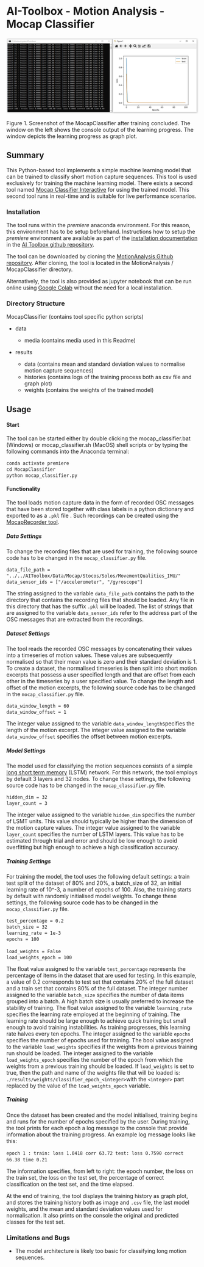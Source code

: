 # AI-Toolbox - Motion Analysis - Mocap Classifier

![image-20250228163843296](data/media/MocapClassifier_screenshot.JPG)

Figure 1. Screenshot of the MocapClassifier after training concluded. The window on the left shows the console output of the learning progress. The window depicts the learning progress as graph plot. 

## Summary

This Python-based tool implements a simple machine learning model that can be trained to classify short motion capture sequences. This tool is used exclusively for training the machine learning model. There exists a second tool named [Mocap Classifier Interactive](https://github.com/bisnad/MotionAnalysis/tree/main/MocapClassifier_Interactive) for using the trained model.  This second tool runs in real-time and is suitable for live performance scenarios. 

### Installation

The tool runs within the *premiere* anaconda environment. For this reason, this environment has to be setup beforehand.  Instructions how to setup the *premiere* environment are available as part of the [installation documentation ](https://github.com/bisnad/AIToolbox/tree/main/Installers) in the [AI Toolbox github repository](https://github.com/bisnad/AIToolbox). 

The tool can be downloaded by cloning the [MotionAnalysis Github repository](https://github.com/bisnad/MotionAnalysis). After cloning, the tool is located in the MotionAnalysis / MocapClassifier directory.

Alternatively, the tool is also provided as jupyter notebook that can be run online using [Google Colab](https://colab.research.google.com/) without the need for a local installation.

### Directory Structure

MocapClassifier (contains tool specific python scripts)

- data
  - media (contains media used in this Readme)

- results
  - data (contains mean and standard deviation values to normalise motion capture sequences)
  - histories (contains logs of the training process both as csv file and graph plot)
  - weights (contains the weights of the trained model)


## Usage
#### Start

The tool can be started either by double clicking the mocap_classifier.bat (Windows) or mocap_classifier.sh (MacOS) shell scripts or by typing the following commands into the Anaconda terminal:

```
conda activate premiere
cd MocapClassifier
python mocap_classifier.py
```

#### Functionality

The tool loads motion capture data in the form of recorded OSC messages that have been stored together with class labels in a python dictionary and exported to as a `.pkl` file . Such recordings can be created using the [MocapRecorder tool](https://github.com/bisnad/MotionUtilities/tree/main/MocapRecorder). 

##### Data Settings

To change the recording files that are used for training, the following source code has to be changed in the `mocap_classifier.py` file. 

```
data_file_path = "../../AIToolbox/Data/Mocap/Stocos/Solos/MovementQualities_IMU/"
data_sensor_ids = ["/accelerometer", "/gyroscope"]
```

The string assigned to the variable `data_file_path` contains the path to the directory that contains the recording files that should be loaded. Any file in this directory that has the suffix `.pkl` will be loaded. 
The list of strings that are assigned to the variable `data_sensor_ids` refer to the address part of the OSC messages that are extracted from the recordings. 

##### Dataset Settings

The tool reads the recorded OSC messages by concatenating their values into a timeseries of motion values. These values are subsequently normalised so that their mean value is zero and their standard deviation is 1. To create a dataset, the normalised timeseries is then split into short motion excerpts that possess a user specified length and that are offset from each other in the timeseries by a user specified value. To change the length and offset of the motion excerpts, the following source code has to be changed in the `mocap_classifier.py` file. 

```
data_window_length = 60
data_window_offset = 1
```

The integer value assigned to the variable `data_window_length`specifies the length of the motion excerpt. The integer value assigned to the variable `data_window_offset` specifies the offset between motion excerpts.

##### Model Settings

The model used for classifying the motion sequences consists of a simple [long short term memory](https://en.wikipedia.org/wiki/Long_short-term_memory) (LSTM) network. For this network, the tool employs by default 3 layers and 32 nodes. To change these settings, the following source code has to be changed in the `mocap_classifier.py` file. 

```
hidden_dim = 32
layer_count = 3
```

The integer value assigned to the variable `hidden_dim` specifies the number of LSMT units. This value should typically be higher than the dimension of the motion capture values. The integer value assigned to the variable `layer_count` specifies the number of LSTM layers. This value has to be estimated through trial and error and should be low enough to avoid overfitting but high enough to achieve a high classification accuracy. 

##### Training Settings

For training the model, the tool uses the following default settings: a train test split of the dataset of 80% and 20%, a batch_size of 32, an initial learning rate of 10^-3, a number of epochs of 100. Also, the training starts by default with randomly initialised model weights. To change these settings, the following source code has to be changed in the `mocap_classifier.py` file. 

```
test_percentage = 0.2
batch_size = 32
learning_rate = 1e-3
epochs = 100

load_weights = False
load_weights_epoch = 100
```

The float value assigned to the variable `test_percentage` represents the percentage of items in the dataset that are used for testing. In this example, a value of 0.2 corresponds to test set that contains 20% of the full dataset and a train set that contains 80% of the full dataset. The integer number assigned to the variable `batch_size` specifies the number of data items grouped into a batch. A high batch size is usually preferred to increase the stability of training. The float value assigned to the variable `learning_rate` specifies the learning rate employed at the beginning of training. The learning rate should be large enough to achieve quick training but small enough to avoid training instabilities. As training progresses, this learning rate halves every ten epochs. The integer assigned to the variable `epochs` specifies the number of epochs used for training. The bool value assigned to the variable `load_weights` specifies if the weights from a previous training run should be loaded. The integer assigned to the variable `load_weights_epoch` specifies the number of the epoch from which the weights from a previous training should be loaded. If `load_weights` is set to true, then the path and name of the weights file that will be loaded is: `./results/weights/classifier_epoch_<integer>`with the `<integer>`  part replaced by the value of the `load_weights_epoch` variable. 

##### Training 

Once the dataset has been created and the model initialised, training begins and runs for the number of epochs specified by the user. During training, the tool prints for each epoch a log message to the console that provide information about the training progress. An example log message looks like this:

`epoch 1 : train: loss 1.0418 corr 63.72 test: loss 0.7590 correct 66.38 time 0.21`

The information specifies, from left to right: the epoch number, the loss on the train set, the loss on the test set, the percentage of correct classification on the test set, and the time elapsed.

At the end of training, the tool displays the training history as graph plot, and stores the training history both as image and `.csv` file, the last model weights, and the mean and standard deviation values used for normalisation. It also prints on the console the original and predicted classes for the test set.

### Limitations and Bugs

- The model architecture is likely too basic for classifying long motion sequences. 